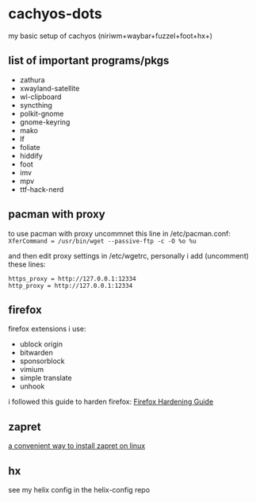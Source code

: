# cachyos-dots

my basic setup of cachyos (niriwm+waybar+fuzzel+foot+hx+)

## list of important programs/pkgs

- zathura
- xwayland-satellite
- wl-clipboard
- syncthing
- polkit-gnome
- gnome-keyring
- mako
- lf
- foliate
- hiddify
- foot
- imv
- mpv
- ttf-hack-nerd

## pacman with proxy

to use pacman with proxy uncommnet this line in /etc/pacman.conf: `XferCommand = /usr/bin/wget --passive-ftp -c -O %o %u` 

and then edit proxy settings in /etc/wgetrc, personally i add (uncomment) these lines:
```
https_proxy = http://127.0.0.1:12334
http_proxy = http://127.0.0.1:12334
```

## firefox

firefox extensions i use:

- ublock origin
- bitwarden
- sponsorblock
- vimium
- simple translate
- unhook

i followed this guide to harden firefox: [Firefox Hardening Guide](https://brainfucksec.github.io/firefox-hardening-guide)

## zapret

[a convenient way to install zapret on linux](https://github.com/Snowy-Fluffy/zapret.installer)

## hx

see my helix config in the helix-config repo
